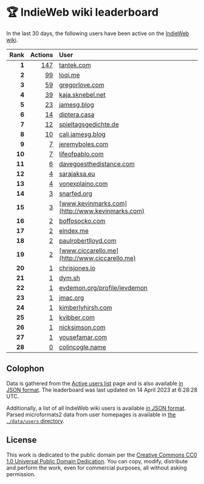 # 🏆 IndieWeb wiki leaderboard

In the last 30 days, the following users have been active on the [IndieWeb wiki](https://indieweb.org).

| Rank | Actions | User |
|-----:|--------:|:-----|
| **1** | [147](https://indieweb.org/Special:Contributions/Tantek.com) | [tantek.com](http://tantek.com) |
| **2** | [99](https://indieweb.org/Special:Contributions/Loqi.me) | [loqi.me](http://loqi.me) |
| **3** | [59](https://indieweb.org/Special:Contributions/Gregorlove.com) | [gregorlove.com](http://gregorlove.com) |
| **4** | [39](https://indieweb.org/Special:Contributions/Kaja.sknebel.net) | [kaja.sknebel.net](http://kaja.sknebel.net) |
| **5** | [23](https://indieweb.org/Special:Contributions/Jamesg.blog) | [jamesg.blog](http://jamesg.blog) |
| **6** | [14](https://indieweb.org/Special:Contributions/Diptera.casa) | [diptera.casa](http://diptera.casa) |
| **7** | [12](https://indieweb.org/Special:Contributions/Spieltagsgedichte.de) | [spieltagsgedichte.de](http://spieltagsgedichte.de) |
| **8** | [10](https://indieweb.org/Special:Contributions/Cali.jamesg.blog) | [cali.jamesg.blog](http://cali.jamesg.blog) |
| **9** | [7](https://indieweb.org/Special:Contributions/Jeremyboles.com) | [jeremyboles.com](http://jeremyboles.com) |
| **10** | [7](https://indieweb.org/Special:Contributions/Lifeofpablo.com) | [lifeofpablo.com](http://lifeofpablo.com) |
| **11** | [6](https://indieweb.org/Special:Contributions/Davegoesthedistance.com) | [davegoesthedistance.com](http://davegoesthedistance.com) |
| **12** | [4](https://indieweb.org/Special:Contributions/Sarajaksa.eu) | [sarajaksa.eu](http://sarajaksa.eu) |
| **13** | [4](https://indieweb.org/Special:Contributions/Vonexplaino.com) | [vonexplaino.com](http://vonexplaino.com) |
| **14** | [3](https://indieweb.org/Special:Contributions/Snarfed.org) | [snarfed.org](http://snarfed.org) |
| **15** | [3](https://indieweb.org/Special:Contributions/Www.kevinmarks.com) | [www.kevinmarks.com](http://www.kevinmarks.com) |
| **16** | [2](https://indieweb.org/Special:Contributions/Boffosocko.com) | [boffosocko.com](http://boffosocko.com) |
| **17** | [2](https://indieweb.org/Special:Contributions/Eindex.me) | [eindex.me](http://eindex.me) |
| **18** | [2](https://indieweb.org/Special:Contributions/Paulrobertlloyd.com) | [paulrobertlloyd.com](http://paulrobertlloyd.com) |
| **19** | [2](https://indieweb.org/Special:Contributions/Www.ciccarello.me) | [www.ciccarello.me](http://www.ciccarello.me) |
| **20** | [1](https://indieweb.org/Special:Contributions/Chrisjones.io) | [chrisjones.io](http://chrisjones.io) |
| **21** | [1](https://indieweb.org/Special:Contributions/Dym.sh) | [dym.sh](http://dym.sh) |
| **22** | [1](https://indieweb.org/Special:Contributions/Evdemon.org_profile_jevdemon) | [evdemon.org/profile/jevdemon](http://evdemon.org/profile/jevdemon) |
| **23** | [1](https://indieweb.org/Special:Contributions/Jmac.org) | [jmac.org](http://jmac.org) |
| **24** | [1](https://indieweb.org/Special:Contributions/Kimberlyhirsh.com) | [kimberlyhirsh.com](http://kimberlyhirsh.com) |
| **25** | [1](https://indieweb.org/Special:Contributions/Kvibber.com) | [kvibber.com](http://kvibber.com) |
| **26** | [1](https://indieweb.org/Special:Contributions/Nicksimson.com) | [nicksimson.com](http://nicksimson.com) |
| **27** | [1](https://indieweb.org/Special:Contributions/Yousefamar.com) | [yousefamar.com](http://yousefamar.com) |
| **28** | [0](https://indieweb.org/Special:Contributions/Colincogle.name) | [colincogle.name](http://colincogle.name) |


## Colophon

Data is gathered from the [Active users list](https://indieweb.org/Special:ActiveUsers) page and is also available [in JSON format](https://github.com/jgarber623/indieweb-wiki-leaderboard/blob/main/data/leaderboard.json). The leaderboard was last updated on 14 April 2023 at 6:28:28 UTC.

Additionally, a list of all IndieWeb wiki users is available [in JSON format](https://github.com/jgarber623/indieweb-wiki-leaderboard/blob/main/data/users.json). Parsed microformats2 data from user homepages is available in [the `./data/users` directory](https://github.com/jgarber623/indieweb-wiki-leaderboard/blob/main/data/users).

## License

This work is dedicated to the public domain per the [Creative Commons CC0 1.0 Universal Public Domain Dedication](https://creativecommons.org/publicdomain/zero/1.0/). You can copy, modify, distribute and perform the work, even for commercial purposes, all without asking permission.
